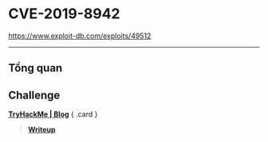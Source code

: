 # __CVE-2019-8942__

https://www.exploit-db.com/exploits/49512

---

## __Tổng quan__


## __Challenge__

<div class="grid" markdown>

[__TryHackMe | Blog__](https://tryhackme.com/room/blog)
{ .card }
> [__Writeup__](/tryhackme/room/blog)


</div>